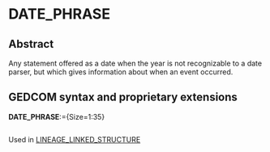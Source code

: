﻿<!-- licence GPL V2, cf https://github.com/TitiFix/geneweb -->
# DATE_PHRASE
## Abstract
Any statement offered as a date when the year is not recognizable to a date parser, but which gives
information about when an event occurred.


## GEDCOM syntax and proprietary extensions

**DATE_PHRASE**:={Size=1:35}
<pre>
</pre>
Used in <a href=Ged.LINEAGE_LINKED_STRUCTURE.md>LINEAGE_LINKED_STRUCTURE</a><br />